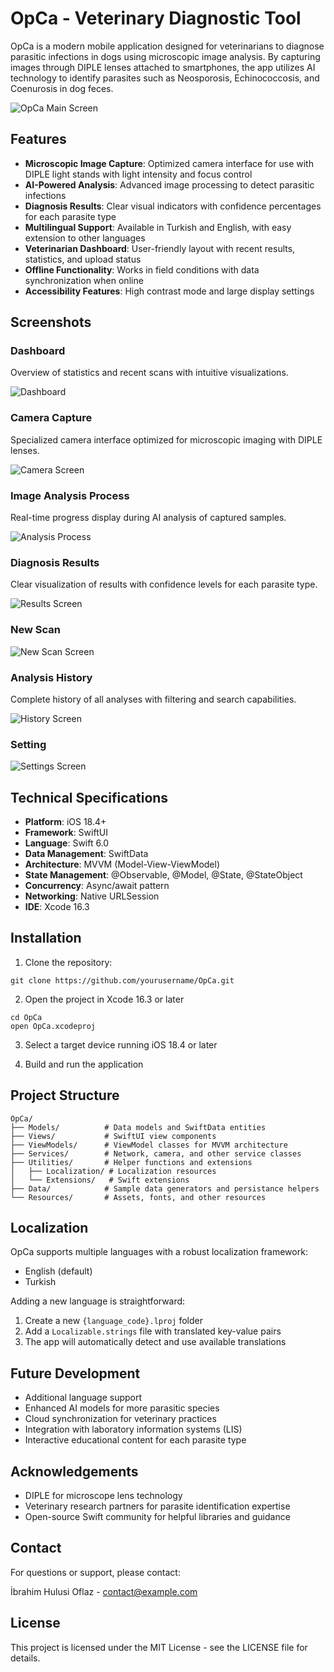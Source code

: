 # OpCa - Veterinary Diagnostic Tool

OpCa is a modern mobile application designed for veterinarians to diagnose parasitic infections in dogs using microscopic image analysis. By capturing images through DIPLE lenses attached to smartphones, the app utilizes AI technology to identify parasites such as Neosporosis, Echinococcosis, and Coenurosis in dog feces.

![OpCa Main Screen](./screenshots/home_screen.png)

## Features

- **Microscopic Image Capture**: Optimized camera interface for use with DIPLE light stands with light intensity and focus control
- **AI-Powered Analysis**: Advanced image processing to detect parasitic infections
- **Diagnosis Results**: Clear visual indicators with confidence percentages for each parasite type
- **Multilingual Support**: Available in Turkish and English, with easy extension to other languages
- **Veterinarian Dashboard**: User-friendly layout with recent results, statistics, and upload status
- **Offline Functionality**: Works in field conditions with data synchronization when online
- **Accessibility Features**: High contrast mode and large display settings

## Screenshots

### Dashboard
Overview of statistics and recent scans with intuitive visualizations.

![Dashboard](./screenshots/dashboard.png)

### Camera Capture
Specialized camera interface optimized for microscopic imaging with DIPLE lenses.

![Camera Screen](./screenshots/camera_screen.png)

### Image Analysis Process
Real-time progress display during AI analysis of captured samples.

![Analysis Process](./screenshots/analysis_process.png)

### Diagnosis Results
Clear visualization of results with confidence levels for each parasite type.

![Results Screen](./screenshots/results_screen.png)

### New Scan

![New Scan Screen](./screenshots/new_scan.png)

### Analysis History
Complete history of all analyses with filtering and search capabilities.

![History Screen](./screenshots/history_screen.png)


### Setting

![Settings Screen](./screenshots/settings.png)

## Technical Specifications

- **Platform**: iOS 18.4+
- **Framework**: SwiftUI
- **Language**: Swift 6.0
- **Data Management**: SwiftData
- **Architecture**: MVVM (Model-View-ViewModel)
- **State Management**: @Observable, @Model, @State, @StateObject
- **Concurrency**: Async/await pattern
- **Networking**: Native URLSession 
- **IDE**: Xcode 16.3

## Installation

1. Clone the repository:
```
git clone https://github.com/yourusername/OpCa.git
```

2. Open the project in Xcode 16.3 or later
```
cd OpCa
open OpCa.xcodeproj
```

3. Select a target device running iOS 18.4 or later

4. Build and run the application

## Project Structure

```
OpCa/
├── Models/          # Data models and SwiftData entities
├── Views/           # SwiftUI view components
├── ViewModels/      # ViewModel classes for MVVM architecture
├── Services/        # Network, camera, and other service classes
├── Utilities/       # Helper functions and extensions
│   ├── Localization/ # Localization resources
│   └── Extensions/   # Swift extensions
├── Data/            # Sample data generators and persistance helpers
└── Resources/       # Assets, fonts, and other resources
```

## Localization

OpCa supports multiple languages with a robust localization framework:

- English (default)
- Turkish

Adding a new language is straightforward:
1. Create a new `{language_code}.lproj` folder
2. Add a `Localizable.strings` file with translated key-value pairs
3. The app will automatically detect and use available translations

## Future Development

- Additional language support
- Enhanced AI models for more parasitic species
- Cloud synchronization for veterinary practices
- Integration with laboratory information systems (LIS)
- Interactive educational content for each parasite type

## Acknowledgements

- DIPLE for microscope lens technology
- Veterinary research partners for parasite identification expertise
- Open-source Swift community for helpful libraries and guidance

## Contact

For questions or support, please contact:

İbrahim Hulusi Oflaz - [contact@example.com](mailto:contact@example.com)

## License

This project is licensed under the MIT License - see the LICENSE file for details. 